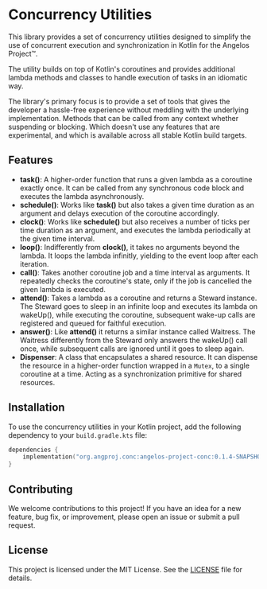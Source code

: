 # Concurrency Utilities

This library provides a set of concurrency utilities 
designed to simplify the use of concurrent execution and
synchronization in Kotlin for the Angelos Project™.

The utility builds on top of Kotlin's coroutines and provides 
additional lambda methods and classes to handle 
execution of tasks in an idiomatic way.

The library's primary focus is to provide a set of tools that
gives the developer a hassle-free experience without meddling with
the underlying implementation. Methods that can be called from 
any context whether suspending or blocking. Which doesn't use
any features that are experimental, and which is available across
all stable Kotlin build targets.

## Features
- **task()**: A higher-order function that runs a given lambda as a coroutine exactly once. It can be called from any synchronous code block and executes the lambda asynchronously.
- **schedule()**: Works like **task()** but also takes a given time duration as an argument and delays execution of the coroutine accordingly.
- **clock()**: Works like **schedule()** but also receives a number of ticks per time duration as an argument, and executes the lambda periodically at the given time interval.
- **loop()**: Indifferently from **clock()**, it takes no arguments beyond the lambda. It loops the lambda infinitly, yielding to the event loop after each iteration.
- **call()**: Takes another coroutine job and a time interval as arguments. It repeatedly checks the coroutine's state, only if the job is cancelled the given lambda is executed.
- **attend()**: Takes a lambda as a coroutine and returns a Steward instance. The Steward goes to sleep in an infinite loop and executes its lambda on wakeUp(), while executing the coroutine, subsequent wake-up calls are registered and queued for faithful execution.
- **answer()**: Like **attend()** it returns a similar instance called Waitress. The Waitress differently from the Steward only answers the wakeUp() call once, while subsequent calls are ignored until it goes to sleep again.
- **Dispenser**: A class that encapsulates a shared resource. It can dispense the resource in a higher-order function wrapped in a `Mutex`, to a single coroutine at a time. Acting as a synchronization primitive for shared resources.

## Installation
To use the concurrency utilities in your Kotlin project, add the following dependency to your `build.gradle.kts` file:

```kotlin
dependencies {
    implementation("org.angproj.conc:angelos-project-conc:0.1.4-SNAPSHOT")
}
```

## Contributing
We welcome contributions to this project! If you have an idea for a new feature, bug fix, or improvement, please open an issue or submit a pull request.

## License
This project is licensed under the MIT License. See the [LICENSE](LICENSE) file for details.
